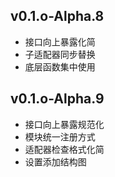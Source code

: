 ## v0.1.o-Alpha.8
- 接口向上暴露化简
- 子适配器同步替换
- 底层函数集中使用

## v0.1.o-Alpha.9
- 接口向上暴露规范化
- 模块统一注册方式
- 适配器检查格式化简
- 设置添加结构图